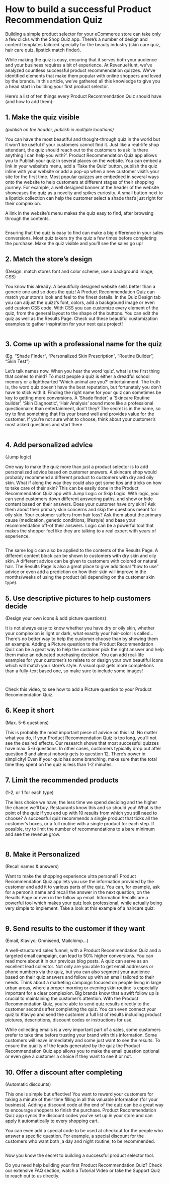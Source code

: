 # How to build a successful Product Recommendation Quiz

Building a simple product selector for your eCommerce store can take only a few clicks with the Shop Quiz app. There’s a number of design and content templates tailored specially for the beauty industry (skin care quiz, hair care quiz, lipstick match finder).

While making the quiz is easy, ensuring that it serves both your audience and your business requires a bit of experience. At RevenueHunt, we’ve analyzed countless successful product recommendation quizzes. We’ve identified elements that make them popular with online shoppers and loved by the brands. In this article, we’ve gathered all this knowledge to give you a head start in building your first product selector.

Here’s a list of ten things every Product Recommendation Quiz should have (and how to add them):

## 1. Make the quiz visible

*(publish on the header, publish in multiple locations)*

You can have the most beautiful and thought-through quiz in the world but it won’t be useful if your customers cannot find it. Just like a real-life shop attendant, the quiz should reach out to the customers to ask ‘Is there anything I can help you with?’. Product Recommendation Quiz app allows you to Publish your quiz in several places on the website. You can embed a link in your website’s menu, add a ‘Take the Quiz’ button, publish the quiz inline with your website or add a pop-up when a new customer visit’s your site for the first time. Most popular quizzes are embedded in several ways onto the website to help customers at different stages of their shopping journey. For example, a well designed banner at the header of the website showcases the quiz as a novelty and spikes curiosity. A small button next to a lipstick collection can help the customer select a shade that’s just right for their complexion.

A link in the website’s menu makes the quiz easy to find, after browsing through the contents.

![]()

Ensuring that the quiz is easy to find can make a big difference in your sales conversions. Most quiz takers try the quiz a few times before completing the purchase. Make the quiz visible and you’ll see the sales go up!

## 2. Match the store’s design

(Design: match stores font and color scheme, use a background image, CSS)

You know this already. A beautifully designed website sells better than a generic one and so does the quiz! A Product Recommendation Quiz can match your store’s look and feel to the finest details. In the Quiz Design tab you can adjust the quizz’s font, colors, add a background image or even add custom CSS code. WIth CSS you can customize every element of the quiz, from the general layout to the shape of the buttons. You can edit the quiz as well as the Results Page. Check out these beautiful customization examples to gather inspiration for your next quiz project!

![]()

## 3. Come up with a professional name for the quiz

(Eg. “Shade Finder”, “Personalized Skin Prescription”, “Routine Builder”, “Skin Test”)

Let’s talk names now. When you hear the word ‘quiz’, what is the first thing that comes to mind? To most people a quiz is either a dreadful school memory or a lighthearted ‘Which animal are you?’ entertainment. The truth is, the word quiz doesn’t have the best reputation, but fortunately you don’t have to stick with it. Finding the right name for your quiz can sometimes be key to getting more conversions. A ‘Shade finder’, a ‘Skincare Routine builder’, ‘Skin Diagnostic’, ‘Hair Analysis’ sound more like a professional questionnaire than entertainment, don’t they? The secret is in the name, so try to find something that fits your brand well and provides value for the customer. If you’re not sure what to choose, think about your customer’s most asked questions and start there.

![]()

## 4. Add personalized advice

(Jump logic)

One way to make the quiz more than just a product selector is to add personalized advice based on customer answers. A skincare shop would probably recommend a different product to customers with dry and oily skin. What if along the way they could also get some tips and tricks on how to take care of their skin? This can be easily done in the Product Recommendation Quiz app with Jump Logic or Skip Logic. With logic, you can send customers down different answering paths, and show or hide content based on their answers. Does your customer have dry skin? Ask them about their primary skin concerns and skip the questions meant for oily skin. Your customer suffers from hair loss? Ask them about the primary cause (medication, genetic conditions, lifestyle) and base your recommendation off-of their answers. Logic can be a powerful tool that makes the shopper feel like they are talking to a real expert with years of experience.

![]()

The same logic can also be applied to the contents of the Results Page. A different content block can be shown to customers with dry skin and oily skin. A different advice can be given to customers with colored or natural hair. The Results Page is also a great place to give additional “how to use” advice or even add a prediction on how their skin will improve in the months/weeks of using the product (all depending on the customer skin type).

## 5. Use descriptive pictures to help customers decide

(Design your own icons & add picture questions)

It is not always easy to know whether you have dry or oily skin, whether your complexion is light or dark, what exactly your hair-color is called… There’s no better way to help the customer choose than by showing them an example. Adding a Picture question to the Product Recommendation Quiz can be a great way to help the customer pick the right answer and help them make an educated purchasing decision. You can add real-life examples for your customer’s to relate to or design your own beautiful icons which will match your store’s style. A visual quiz gets more completions than a fully-text based one, so make sure to include some images!

![]()

![]()

Check this video, to see how to add a Picture question to your Product Recommendation Quiz.

## 6. Keep it short

(Max. 5-6 questions)

This is probably the most important piece of advice on this list. No matter what you do, if your Product Recommendation Quiz is too long, you’ll not see the desired effects. Our research shows that most successful quizzes have max. 5-6 questions. In other cases, customers typically drop out after question 8 and almost nobody gets to question 12. There’s power in simplicity! Even if your quiz has some branching, make sure that the total time they spent on the quiz is less than 1-2 minutes.

## 7. Limit the recommended products

(1-2, or 1 for each type)

The less choice we have, the less time we spend deciding and the higher the chance we’ll buy. Restaurants know this and so should you! What is the point of the quiz if you end up with 10 results from which you still need to choose? A successful quiz recommends a single product that ticks all the customer’s boxes, or a full routine with a single product for each step. If possible, try to limit the number of recommendations to a bare minimum and see the revenue grow.

![]()

## 8. Make it Personalized

(Recall names & answers)

Want to make the shopping experience ultra personal? Product Recommendation Quiz app lets you use the information provided by the customer and add it to various parts of the quiz. You can, for example, ask for a person’s name and recall the answer in the next question, on the Results Page or even in the follow up email. Information Recalls are a powerful tool which makes your quiz look professional, while actually being very simple to implement. Take a look at this example of a haircare quiz:

![]()

## 9. Send results to the customer if they want

(Email, Klaviyo, Omnisend, Mailchimp...)

A well-structured sales funnel, with a Product Recommendation Quiz and a targeted email campaign, can lead to 50% higher conversions. You can read more about it in our previous blog posts. A quiz can serve as an excellent lead collector. Not only are you able to get email addresses or phone numbers via the quiz, but you can also segment your audience based on their quiz answers and follow up with an email tailored to their needs. Think about a marketing campaign focused on people living in large urban areas, where a proper morning or evening skin routine is especially important for a clear complexion. Big brands know that a swift follow up is crucial to maintaining the customer’s attention. With the Product Recommendation Quiz, you’re able to send quiz results directly to the customer seconds after completing the quiz. You can even connect your quiz to Klaviyo and send the customer a full list of results including product pictures, descriptions, discount codes or instructions for use.

While collecting emails is a very important part of a sales, some customers prefer to take time before trusting your brand with this information. Some customers will leave immediately and some just want to see the results. To ensure the quality of the leads generated by the quiz the Product Recommendation Quiz app allows you to make the email question optional or even give a customer a choice if they want to see it or not.

## 10. Offer a discount after completing

(Automatic discounts)

This one is simple but effective! You want to reward your customers for taking a minute of their time filling in all this valuable information (for your business). Adding a discount code at the end of the quiz can be a great way to encourage shoppers to finish the purchase. Product Recommendation Quiz app syncs the discount codes you’ve set up in your store and can apply it automatically to every shopping cart.

You can even add a special code to be used at checkout for the people who answer a specific question. For example, a special discount for the customers who want both ,a day and night routine, to be recommended.

![]()

Now you know the secret to building a successful product selector tool.

Do you need help building your first Product Recommendation Quiz? Check our extensive FAQ section, watch a Tutorial Video or take the Support Quiz to reach out to us directly.